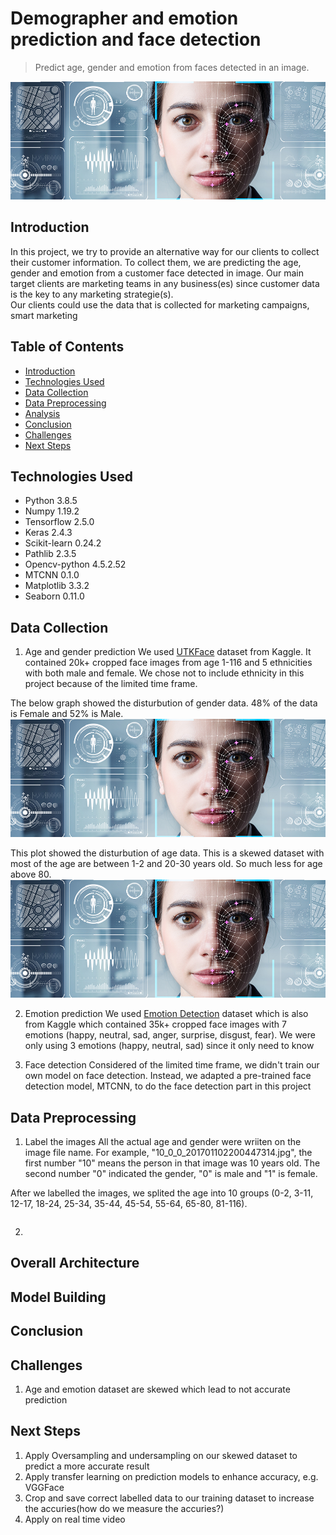 # Demographer and emotion prediction and face detection
> Predict age, gender and emotion from faces detected in an image.

<img src="images/face_header.jpg">

## Introduction
In this project, we try to provide an alternative way for our clients to collect their customer information. To collect them, we are predicting the age, gender and emotion from a customer face detected in image. Our main target clients are marketing teams in any business(es) since customer data is the key to any marketing strategie(s).   
Our clients could use the data that is collected for marketing campaigns, smart marketing 

## Table of Contents
* [Introduction](#introduction)
* [Technologies Used](#technologies-used)
* [Data Collection](#data-collection)
* [Data Preprocessing](#data-preprocessing)
* [Analysis](#analysis)
* [Conclusion](#conclusion)
* [Challenges](#challenges)
* [Next Steps](#next-steps)


## Technologies Used
- Python 3.8.5
- Numpy 1.19.2
- Tensorflow 2.5.0
- Keras 2.4.3
- Scikit-learn 0.24.2
- Pathlib 2.3.5
- Opencv-python 4.5.2.52
- MTCNN 0.1.0
- Matplotlib 3.3.2
- Seaborn 0.11.0

## Data Collection
1. Age and gender prediction
We used [UTKFace](https://www.kaggle.com/jangedoo/utkface-new) dataset from Kaggle. It contained 20k+ cropped face images from age 1-116 and 5 ethnicities with both male and female. We chose not to include ethnicity in this project because of the limited time frame. 

The below graph showed the disturbution of gender data. 48% of the data is Female and 52% is Male. 
<img src="images/face_header.jpg">

This plot showed the disturbution of age data. This is a skewed dataset with most of the age are between 1-2 and 20-30 years old. So much less for age above 80.
<img src="images/face_header.jpg">

2. Emotion prediction
We used [Emotion Detection](https://www.kaggle.com/ananthu017/emotion-detection-fer) dataset which is also from Kaggle which contained 35k+ cropped face images with 7 emotions (happy, neutral, sad, anger, surprise, disgust, fear). We were only using 3 emotions (happy, neutral, sad) since it only need to know 

3. Face detection
Considered of the limited time frame, we didn't train our own model on face detection. Instead, we adapted a pre-trained face detection model, MTCNN, to do the face detection part in this project 

## Data Preprocessing
1. Label the images
All the actual age and gender were wriiten on the image file name. For example, "10_0_0_201701102200447314.jpg", the first number "10" means the person in that image was 10 years old. The second number "0" indicated the gender, "0" is male and "1" is female.

After we labelled the images, we splited the age into 10 groups (0-2, 3-11, 12-17, 18-24, 25-34, 35-44, 45-54, 55-64, 65-80, 81-116).
```

```

2. 

## Overall Architecture

## Model Building

## Conclusion


## Challenges
1. Age and emotion dataset are skewed which lead to not accurate prediction

## Next Steps
1. Apply Oversampling and undersampling on our skewed dataset to predict a more accurate result
2. Apply transfer learning on prediction models to enhance accuracy, e.g. VGGFace
3. Crop and save correct labelled data to our training dataset to increase the accuries(how do we measure the accuries?)
4. Apply on real time video
